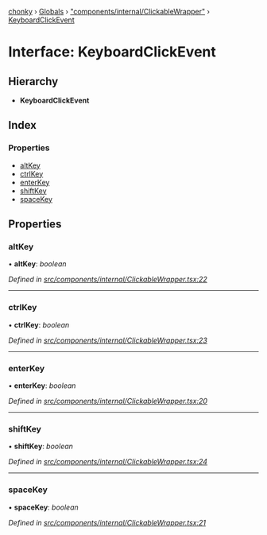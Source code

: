 [chonky](../README.md) › [Globals](../globals.md) › ["components/internal/ClickableWrapper"](../modules/_components_internal_clickablewrapper_.md) › [KeyboardClickEvent](_components_internal_clickablewrapper_.keyboardclickevent.md)

# Interface: KeyboardClickEvent

## Hierarchy

* **KeyboardClickEvent**

## Index

### Properties

* [altKey](_components_internal_clickablewrapper_.keyboardclickevent.md#altkey)
* [ctrlKey](_components_internal_clickablewrapper_.keyboardclickevent.md#ctrlkey)
* [enterKey](_components_internal_clickablewrapper_.keyboardclickevent.md#enterkey)
* [shiftKey](_components_internal_clickablewrapper_.keyboardclickevent.md#shiftkey)
* [spaceKey](_components_internal_clickablewrapper_.keyboardclickevent.md#spacekey)

## Properties

###  altKey

• **altKey**: *boolean*

*Defined in [src/components/internal/ClickableWrapper.tsx:22](https://github.com/TimboKZ/Chonky/blob/cc6d20b/src/components/internal/ClickableWrapper.tsx#L22)*

___

###  ctrlKey

• **ctrlKey**: *boolean*

*Defined in [src/components/internal/ClickableWrapper.tsx:23](https://github.com/TimboKZ/Chonky/blob/cc6d20b/src/components/internal/ClickableWrapper.tsx#L23)*

___

###  enterKey

• **enterKey**: *boolean*

*Defined in [src/components/internal/ClickableWrapper.tsx:20](https://github.com/TimboKZ/Chonky/blob/cc6d20b/src/components/internal/ClickableWrapper.tsx#L20)*

___

###  shiftKey

• **shiftKey**: *boolean*

*Defined in [src/components/internal/ClickableWrapper.tsx:24](https://github.com/TimboKZ/Chonky/blob/cc6d20b/src/components/internal/ClickableWrapper.tsx#L24)*

___

###  spaceKey

• **spaceKey**: *boolean*

*Defined in [src/components/internal/ClickableWrapper.tsx:21](https://github.com/TimboKZ/Chonky/blob/cc6d20b/src/components/internal/ClickableWrapper.tsx#L21)*
